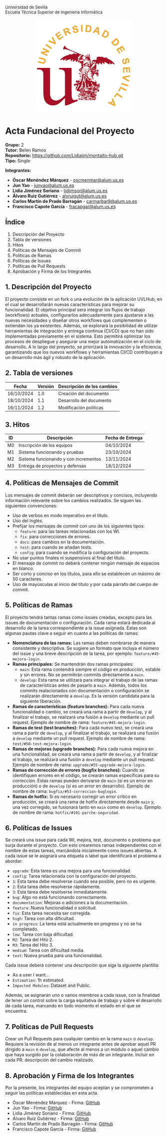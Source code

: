 <p align="left" style="font-size: small;">
    Universidad de Sevilla  
    <br>Escuela Técnica Superior de Ingeniería Informática
</p>

<p align="center">
    <img src="media/3490fac9907787381d76ea6e20c541f4.gif" alt="Imagen del proyecto">
</p>

# Acta Fundacional del Proyecto

**Grupo:** 2  
**Tutor:** Belen Ramos  
**Repositorio:** https://github.com/Lidiajim/montaito-hub.git  
**Tipo:** Single  

**Integrantes:**
- **Óscar Menéndez Márquez** - oscmenmar@alum.us.es
- **Jun Yao** - junyao@alum.us.es
- **Lidia Jiménez Soriano** - lidjimsor@alum.us.es
- **Álvaro Ruiz Gutiérrez** - alvruigut@alum.us.es
- **Carlos Martín de Prado Barragán** - carmarbar9@alum.us.es
- **Francisco Capote García** - fracapgar@alum.us.es

## Índice
1. Descripción del Proyecto
2. Tabla de versiones
3. Hitos
4. Políticas de Mensajes de Commit
5. Políticas de Ramas
6. Políticas de Issues
7. Políticas de Pull Requests
8. Aprobación y Firma de los Integrantes

## 1. Descripción del Proyecto
El proyecto consiste en un fork o una evolución de la aplicación UVLHub, en el cual se desarrollarán nuevas características para mejorar su funcionalidad. El objetivo principal será integrar los flujos de trabajo (workflows) actuales, configurarlos adecuadamente para ajustarse a las nuevas necesidades y diseñar otros workflows que complementen o extiendan los ya existentes. Además, se explorará la posibilidad de utilizar herramientas de integración y entrega continua (CI/CD) que no han sido implementadas previamente en el sistema. Esto permitirá optimizar los procesos de despliegue y asegurar una mejor automatización en el ciclo de desarrollo. A lo largo del proyecto, se priorizará la innovación y la eficiencia, garantizando que los nuevos workflows y herramientas CI/CD contribuyan a un desarrollo más ágil y robusto de la aplicación.

## 2. Tabla de versiones
| Fecha       | Versión | Descripción de los cambios |
|-------------|---------|----------------------------|
| 16/10/2024  | 1.0     | Creación del documento     |
| 18/10/2024  | 1.1     | Desarrollo del documento   |
| 16/11/2024  | 1.2     | Modificación politicas     |

## 3. Hitos
| ID | Descripción                      | Fecha de Entrega |
|----|----------------------------------|------------------|
| M0 | Inscripción de los equipos       | 04/10/2024       |
| M1 | Sistema funcionando y pruebas    | 23/10/2024       |
| M2 | Sistema funcionando y con incrementos | 13/11/2024 |
| M3 | Entrega de proyectos y defensas  | 18/12/2024       |

## 4. Políticas de Mensajes de Commit
Los mensajes de commit deberán ser descriptivos y concisos, incluyendo información relevante sobre los cambios realizados. Se siguen las siguientes convenciones:
- Uso de verbos en modo imperativo en el título.
- Uso del Inglés.
- Prefijar los mensajes de commit con uno de los siguientes tipos:
  - `feature`: para las tareas relacionadas con los WI.
  - `fix`: para correcciones de errores.
  - `docs`: para cambios en la documentación.
  - `test`: para cuando se añadan tests.
  - `config`: para cuando se modifica la configuración del proyecto.
- No usar puntos finales ni suspensivos al final del título.
- El mensaje de commit no deberá contener ningún mensaje de espacios en blanco.
- Ser corto y conciso en los títulos, para ello se establecen un máximo de 50 caracteres.
- Uso de mayúsculas al inicio del título y por cada párrafo del cuerpo de commit.

## 5. Políticas de Ramas
El proyecto tendrá tantas ramas como issues creadas, excepto para las issues de documentación o configuración. Cada rama estará dedicada al desarrollo de la tarea correspondiente a la issue asignada. Estas son algunas pautas clave a seguir en cuanto a las políticas de ramas:
- **Nomenclatura de las ramas:** Las ramas deben nombrarse de manera consistente y descriptiva. Se sugiere un formato que incluya el número del issue y una breve descripción de la tarea, por ejemplo: `feature/#45-mejora-login`.
- **Ramas principales:** Se mantendrán dos ramas principales:
  - `main`: Esta rama contendrá siempre el código en producción, estable y sin errores. No se permitirán commits directamente a `main`.
  - `develop`: Esta rama se utilizará para integrar el trabajo de las ramas de características antes de pasarlo a `main`. Además, todos los commits realacionados con documentación o configuración se realizarán directamente a `develop`. Es la versión candidata para la siguiente liberación.
- **Ramas de características (feature branches):** Para cada nueva funcionalidad o cambio, se creará una rama a partir de `develop`, y al finalizar el trabajo, se realizará una fusión a `develop` mediante un pull request. Ejemplo de nombre de rama: `feature/#45-mejora-login`.
- **Ramas de test (test branches):** Para cada nuevo test, se creará una rama a partir de `develop`, y al finalizar el trabajo, se realizará una fusión a `develop` mediante un pull request. Ejemplo de nombre de rama: `test/#50-test-mejora-login`.
- **Ramas de mejoras (upgrade branches):** Para cada nueva mejora en una funcionalidad, se creará una rama a partir de `develop`, y al finalizar el trabajo, se realizará una fusión a `develop` mediante un pull request. Ejemplo de nombre de rama: `upgrade/#55-upgrade-mejora-login`.
- **Ramas de corrección de errores (bugfix branches):** Cuando se identifiquen errores en el código, se crearán ramas específicas para su corrección. Estas ramas pueden derivarse de `main` (si es un error en producción) o de `develop` (si es un error en desarrollo). Ejemplo de nombre de rama: `bugfix/#53-correccion-buglogin`.
- **Ramas de hotfix:** Si es necesario corregir un error crítico en producción, se creará una rama de hotfix directamente desde `main` y, una vez corregido, se fusionará tanto en `main` como en `develop`. Ejemplo de nombre de rama: `hotfix/#101-parche-seguridad`.

## 6. Políticas de Issues
Se creará una issue para cada WI, mejora, test, documento o problema que surja durante el proyecto. Con esto crearemos ramas independientes con el nombre de estas tareas, marcándola inicialmente como issues abiertas. A cada issue se le asignará una etiqueta o label que identificará el problema a abordar:
- `upgrade`: Esta tarea es una mejora para una funcionalidad.
- `config`: Tarea relacionada con la configuración del proyecto.
- `1`: Esta tarea debe resolverse cuando sea posible, pero no es urgente.
- `2`: Esta tarea debe resolverse rápidamente.
- `3`: Esta tarea debe resolverse inmediatamente.
- `bug`: Algo no está funcionando correctamente.
- `documentation`: Mejoras o adiciones a la documentación.
- `feature`: Nueva funcionalidad o solicitud.
- `fix`: Esta tarea necesita ser corregida.
- `high`: Tarea con alta dificultad.
- `in progress`: La tarea está actualmente en progreso y no se ha completado.
- `low`: Tarea con baja dificultad.
- `M2`: Tarea del Hito 2.
- `M3`: Tarea del Hito 3.
- `medium`: Tarea con dificultad media.
- `test`: Nueva prueba para una funcionalidad.

Cada issue deberá contener una descripción que siga la siguiente plantilla:
- As a user I want...
- `Estimation`: 1h estimated.
- `Impacted Modules`: Dataset and Public.

Además, se asignarán uno o varios miembros a cada issue, con la finalidad de tener un control sobre la carga equitativa de trabajo y sobre el desarrollo de cada tarea, marcando en todo momento el estado en el que se encuentra.

## 7. Políticas de Pull Requests
Crear un Pull Requests para cualquier cambio en la rama `main` o `develop`. Requiere la revisión de al menos un integrante antes de aprobar aquel PR dirigido a `main` o `develop`, que afecte al menos a un módulo o aquel cambio que haya surgido por la colaboración de más de un integrante. Incluir en cada PR: descripción del cambio realizado.

## 8. Aprobación y Firma de los Integrantes
Por la presente, los integrantes del equipo aceptan y se comprometen a seguir las políticas establecidas en esta acta.
- Óscar Menéndez Márquez - Firma:
[GitHub](https://github.com/oscarmenendezz)
- Jun Yao - Firma:
[GitHub](https://github.com/yaospain)
- Lidia Jiménez Soriano - Firma:
[GitHub](https://github.com/Lidiajim)
- Álvaro Ruiz Gutiérrez - Firma:
[GitHub](https://github.com/alvruigut)
- Carlos Martín de Prado Barragán - Firma:
[GitHub](https://github.com/carmarbar9)
- Francisco Capote García - Firma:
[GitHub](https://github.com/franciiscocg)
